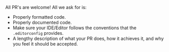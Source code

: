 All PR's are welcome! All we ask for is:
- Properly formatted code.
- Properly documented code.
- Make sure your IDE/Editor follows the conventions that the `.editorconfig` provides.
- A lengthy description of what your PR does, how it achieves it, and why you feel it should be accepted.
